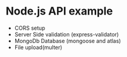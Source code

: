 # Node.js API example

* CORS setup
* Server Side validation (express-validator)
* MongoDb Database (mongoose and atlas)
* File upload(multer)
